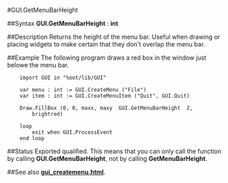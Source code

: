 
#GUI.GetMenuBarHeight

##Syntax
**GUI.GetMenuBarHeight** : **int**



##Description
Returns the height of the menu bar. Useful when drawing or placing widgets to make certain that they don't overlap the menu bar.



##Example
The following program draws a red box in the window just belowe the menu bar.


        import GUI in "%oot/lib/GUI"
        
        var menu : int := GUI.CreateMenu ("File")
        var item : int := GUI.CreateMenuItem ("Quit", GUI.Quit)
        
        Draw.FillBox (0, 0, maxx, maxy  GUI.GetMenuBarHeight  2, 
            brightred)
        
        loop
            exit when GUI.ProcessEvent
        end loop
##Status
Exported qualified.
This means that you can only call the function by calling **GUI.GetMenuBarHeight**, not by calling **GetMenuBarHeight**.



##See also
**[gui_createmenu.html](GUI.CreateMenu)**.


